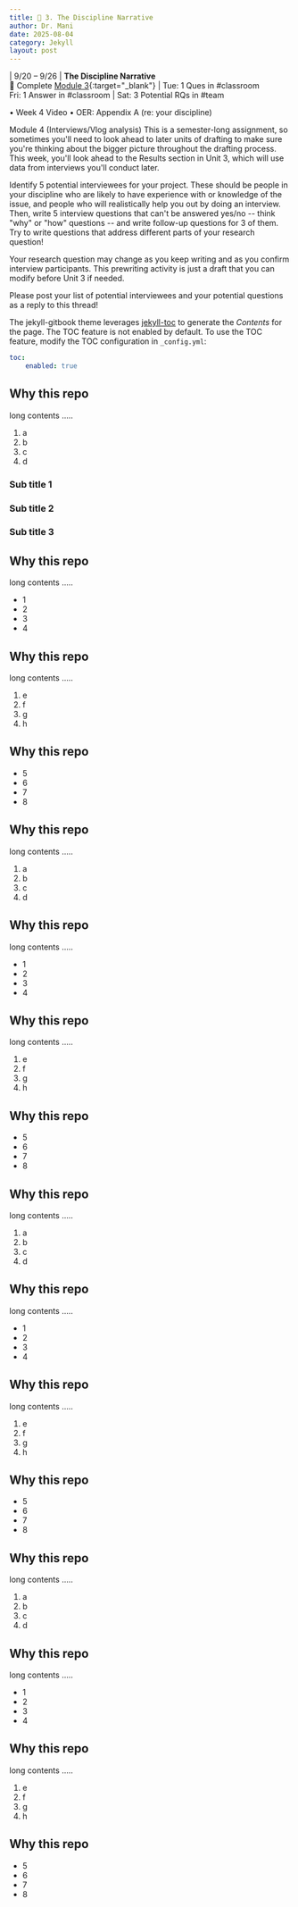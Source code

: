 ```yaml
---
title: 📕 3. The Discipline Narrative
author: Dr. Mani
date: 2025-08-04
category: Jekyll
layout: post
---
```

| 9/20 &ndash; 9/26 |  **The Discipline Narrative** <br/> 🔖 Complete [Module 3](/eng201-oer/jekyll/2025-08-04-w4.html){:target="_blank"} | Tue: 1 Ques in #classroom <br/> Fri: 1 Answer in #classroom |
Sat: 3 Potential RQs in #team 


•	Week 4 Video
•	OER: Appendix A (re: your discipline)


Module 4 (Interviews/Vlog analysis)
This is a semester-long assignment, so sometimes you'll need to look ahead to later units of drafting to make sure you're thinking about the bigger picture throughout the drafting process. This week, you'll look ahead to the Results section in Unit 3, which will use data from interviews you'll conduct later. 

Identify 5 potential interviewees for your project. These should be people in your discipline who are likely to have experience with or knowledge of the issue, and people who will realistically help you out by doing an interview.
Then, write 5 interview questions that can't be answered yes/no -- think "why" or "how" questions -- and write follow-up questions for 3 of them. Try to write questions that address different parts of your research question!

Your research question may change as you keep writing and as you confirm interview participants. This prewriting activity is just a draft that you can modify before Unit 3 if needed.

Please post your list of potential interviewees and your potential questions as a reply to this thread!




The jekyll-gitbook theme leverages [jekyll-toc][1] to generate the *Contents* for the page.
The TOC feature is not enabled by default. To use the TOC feature, modify the TOC
configuration in `_config.yml`:

```yaml
toc:
    enabled: true
```

Why this repo
-------------

long contents .....

1. a
2. b
3. c
4. d

### Sub title 1

### Sub title 2

### Sub title 3

Why this repo
-------------

long contents .....

+ 1
+ 2
+ 3
+ 4

Why this repo
-------------

long contents .....

1. e
2. f
3. g
4. h

Why this repo
-------------

+ 5
+ 6
+ 7
+ 8

Why this repo
-------------

long contents .....

1. a
2. b
3. c
4. d

Why this repo
-------------

long contents .....

+ 1
+ 2
+ 3
+ 4

Why this repo
-------------

long contents .....

1. e
2. f
3. g
4. h

Why this repo
-------------

+ 5
+ 6
+ 7
+ 8

Why this repo
-------------

long contents .....

1. a
2. b
3. c
4. d

Why this repo
-------------

long contents .....

+ 1
+ 2
+ 3
+ 4

Why this repo
-------------

long contents .....

1. e
2. f
3. g
4. h

Why this repo
-------------

+ 5
+ 6
+ 7
+ 8

Why this repo
-------------

long contents .....

1. a
2. b
3. c
4. d

Why this repo
-------------

long contents .....

+ 1
+ 2
+ 3
+ 4

Why this repo
-------------

long contents .....

1. e
2. f
3. g
4. h

Why this repo
-------------

+ 5
+ 6
+ 7
+ 8

[1]: https://github.com/allejo/jekyll-toc



